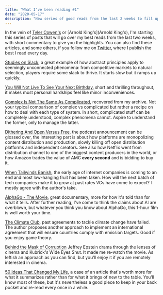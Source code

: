 ```yaml
---
title: "What I've been reading #1"
date: "2020-05-17"
description: "New series of good reads from the last 2 weeks to fill up your Sunday."
---
```


In the vein of [Tyler
Cowen's](https://marginalrevolution.com/?s=what+i%27ve+been+reading) or [Arnold
King's](Arnold King's), I'm starting this series of posts that will go over my
best reads from the last two weeks, with short commentary to give you the
highlights. You can also find these articles, and some others, if you follow me
on [Twitter](https://twitter.com/geclos), where I publish the best I read every
day.


[Studies on Slack](https://t.co/MVyjspRnMZ?amp=1), a great example of how
abstract principles apply to seemingly unconnected phenomena: from competitive
markets to natural selection, players require some slack to thrive. It
starts slow but it ramps up quickly.

[You Will Not Live To See Your Next
Birthday](https://www.nytimes.com/2020/05/08/opinion/holocaust-survivor.html?referringSource=articleShare),
short and thrilling throughout, it makes most personal hardships feel like minor
inconveniences.

[Complex Is Not The Same As Complicated](https://t.co/OhcLNLc30x?amp=1),
recovered from my archive. Not your typical comparison of complex vs complicated
but rather a recipe on how to deal with each type of system. In short,
complicated stuff can be completely understood, complex phenomena cannot. Aspire
to understand the former, only to manage the latter.

[Dithering And Open Versus Free](https://t.co/82kciX9WWC?amp=1), the podcast
announcement can be glossed over, the interesting part is about how platforms are
monopolizing content distribution and production, slowly killing off open
distribution platforms and independent creators. See also how Netflix went from
distribution channel to one of the biggest content producers in the world, or
how Amazon trades the value of AMC **every second** and is bidding to buy it.

[When Tailwinds Banish](https://luttig.substack.com/p/when-tailwinds-vanish),
the early age of internet companies is coming to an end and most low-hanging
fruit has been taken. How will the next batch of tech companies make it to grow
at past rates VCs have come to expect? I mostly agree with the author's take.

[AlphaGo - The
Movie](https://www.youtube.com/watch?v=WXuK6gekU1Y&feature=share), great
documentary, more for how it's told than for what it tells. After further
reading, I've come to think the claims about AI are overblown, but whatever you
think you know about AlphaGo, this 1-hour film is well worth your time.

[The Climate Club](https://t.co/zdt65nSyZP?amp=1), past agreements to tackle
climate change have failed. The author proposes another approach to
implement an international agreement that will ensure countries comply with
emission targets. Good if you enjoy game theory.

[Behind the Mask of Corruption](https://t.co/zUHMiyacaJ?amp=1) Jeffrey Epstein
drama through the lenses of cinema and Kubrick's Wide Eyes Shut. It made me
re-watch the movie. As leftish an approach as you can find, but you'll enjoy it
if you are remotely interested in cinema.

[50 Ideas That Changed My Life](https://t.co/NEyspTtAc3?amp=1), a case of an
article that's worth more for what it summarizes rather than for what it brings
of new to the table. You'll know most of these, but it's nevertheless a good
piece to keep in your back pocket and re-read every once in a while.
